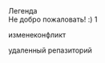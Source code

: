 <html>
<head>
<title>лаб6 </title>
</head>
<body>
Легенда
<br>
Не добро пожаловать! :) 1
</p>изменеконфликт</p>
удаленный репазиторий
</body>
</html> 
